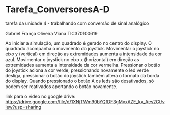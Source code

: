 # Tarefa_ConversoresA-D
tarefa da unidade 4 - trabalhando com conversão de sinal analógico 

Gabriel França Oliveira Viana
TIC370100619

Ao iniciar a simulação, um quadrado é gerado no centro do display. O quadrado acompanha o movimento do joystick.
Movimentar o joystick no eixo y (vertical) em direção as extremidades aumenta a intensidade da cor azul. 
Movimentar o joystick no eixo x (horizontal) em direção as extremidades aumenta a intensidade da cor vermelha.
Pressionar o botão do joystick aciona a cor verde, pressionando novamente o led verde desliga, pressionar o botão do joystick também altera o formato da borda do display.
Quando pressionado o botão A os leds são desativados, só podem ser reativados apertando o botão novamente. 

link para o video no google drive: https://drive.google.com/file/d/1XNjTWm90bYQfDF3gMvxAZE_kx_Aes2Ct/view?usp=sharing
